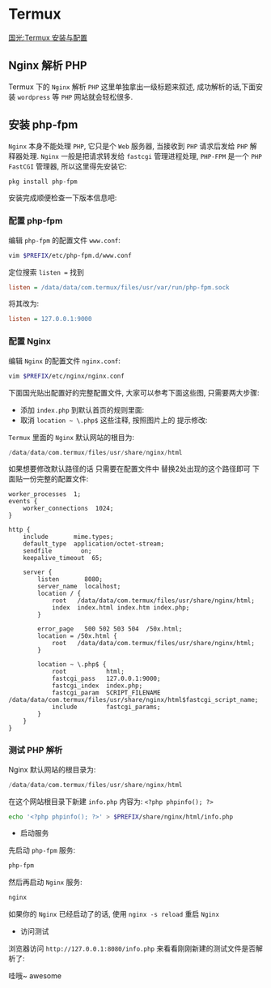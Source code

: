 # Termux

[国光:Termux 安装与配置](https://www.sqlsec.com/2018/05/termux.html)

## Nginx 解析 PHP

Termux 下的 `Nginx` 解析 `PHP` 这里单独拿出一级标题来叙述,
成功解析的话,下面安装 `wordpress` 等 `PHP` 网站就会轻松很多.

## 安装 php-fpm

`Nginx` 本身不能处理 `PHP`, 它只是个 `Web` 服务器,
当接收到 `PHP` 请求后发给 `PHP` 解释器处理.
`Nginx` 一般是把请求转发给 `fastcgi` 管理进程处理,
`PHP-FPM` 是一个 `PHP FastCGI` 管理器, 所以这里得先安装它:

```bash
pkg install php-fpm
```

安装完成顺便检查一下版本信息吧:

### 配置 php-fpm

编辑 `php-fpm` 的配置文件 `www.conf`:

```bash
vim $PREFIX/etc/php-fpm.d/www.conf
```

定位搜索 `listen =` 找到

```ini
listen = /data/data/com.termux/files/usr/var/run/php-fpm.sock
```

将其改为:

```ini
listen = 127.0.0.1:9000
```

### 配置 Nginx

编辑 `Nginx` 的配置文件 `nginx.conf`:

```bash
vim $PREFIX/etc/nginx/nginx.conf
```

下面国光贴出配置好的完整配置文件, 大家可以参考下面这些图, 只需要两大步骤:

+ 添加 `index.php` 到默认首页的规则里面:
+ 取消 `location ~ \.php$` 这些注释, 按照图片上的 提示修改:

`Termux` 里面的 `Nginx` 默认网站的根目为:

```verilog
/data/data/com.termux/files/usr/share/nginx/html
```

如果想要修改默认路径的话 只需要在配置文件中 替换2处出现的这个路径即可
下面贴一份完整的配置文件:

```nginx
worker_processes  1;
events {
    worker_connections  1024;
}

http {
    include       mime.types;
    default_type  application/octet-stream;
    sendfile        on;
    keepalive_timeout  65;

    server {
        listen       8080;
        server_name  localhost;
        location / {
            root   /data/data/com.termux/files/usr/share/nginx/html;
            index  index.html index.htm index.php;
        }

        error_page   500 502 503 504  /50x.html;
        location = /50x.html {
            root   /data/data/com.termux/files/usr/share/nginx/html;
        }

        location ~ \.php$ {
            root           html;
            fastcgi_pass   127.0.0.1:9000;
            fastcgi_index  index.php;
            fastcgi_param  SCRIPT_FILENAME  /data/data/com.termux/files/usr/share/nginx/html$fastcgi_script_name;
            include        fastcgi_params;
        }
    }
}
```

### 测试 PHP 解析

Nginx 默认网站的根目录为:

```verilog
/data/data/com.termux/files/usr/share/nginx/html
```

在这个网站根目录下新建 `info.php` 内容为: `<?php phpinfo(); ?>`

```bash
echo '<?php phpinfo(); ?>' > $PREFIX/share/nginx/html/info.php
```

+ 启动服务

先启动 `php-fpm` 服务:

```bash
php-fpm
```

然后再启动 `Nginx` 服务:

```bash
nginx
```

如果你的 `Nginx` 已经启动了的话, 使用 `nginx -s reload` 重启 `Nginx`

+ 访问测试

浏览器访问 `http://127.0.0.1:8080/info.php` 来看看刚刚新建的测试文件是否解析了:

哇哦~ awesome
